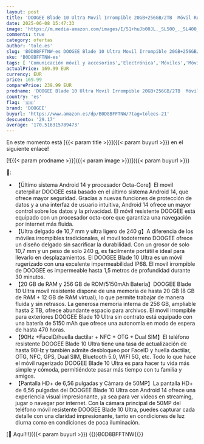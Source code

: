 ```yaml
---
layout: post
title: 'DOOGEE Blade 10 Ultra Movil Irrompible 20GB+256GB/2TB  Móvil Rugerizado Android 14 6.56" HD+ 90Hz  50MP + 8MP Cámara y 5150mAh Batería Movil Todoterreno  IP68/69K/Dual 4G SIM/Face ID/OTG/NFC'
date: 2025-06-08 15:47:33
image: 'https://m.media-amazon.com/images/I/51+huJb00JL._SL500_._SL400_.jpg'
comments: true
category: ofertas
author: 'tole.es'
slug: 'B0D8BFFTNW-es DOOGEE Blade 10 Ultra Movil Irrompible 20GB+256GB/2TB...'
sku: 'B0D8BFFTNW-es'
tags: [ 'Comunicación móvil y accesorios','Electrónica','Móviles','Móviles y smartphones libres','android','doogee','🇪🇸', ]
actualPrice: 169.99 EUR
currency: EUR
price: 169.99
comparePrice: 239.99 EUR
prodname: 'DOOGEE Blade 10 Ultra Movil Irrompible 20GB+256GB/2TB  Móvil Rugerizado Android 14 6.56" HD+ 90Hz  50MP + 8MP Cámara y 5150mAh Batería Movil Todoterreno  IP68/69K/Dual 4G SIM/Face ID/OTG/NFC'
country: 'es'
flag: '🇪🇸'
brand: 'DOOGEE'
buyurl: 'https://www.amazon.es/dp/B0D8BFFTNW/?tag=tolees-21'
descuento: '29.17'
average: '170.516315789473'
---
```


En este momento está [{{< param title >}}]({{< param buyurl >}}) en el siguiente enlace!

[![{{< param prodname >}}]({{< param image >}})]({{< param buyurl >}})

🔎:

- 【Último sistema Android 14 y procesador Octa-Core】El movil caterpillar DOOGEE está basado en el último sistema Android 14, que ofrece mayor seguridad. Gracias a nuevas funciones de protección de datos y a una interfaz de usuario intuitiva, Android 14 ofrece un mayor control sobre los datos y la privacidad. El móvil resistente DOOGEE está equipado con un procesador octa-core que garantiza una navegación por internet más fluida.
- 【Ultra delgado de 10,7 mm y ultra ligero de 240 g】A diferencia de los móviles irrompibles tradicionales, el movil todoterreno DOOGEE ofrece un diseño delgado sin sacrificar la durabilidad. Con un grosor de solo 10,7 mm y un peso de solo 240 g, es fácilmente portátil e ideal para llevarlo en desplazamientos. El DOOGEE Blade 10 Ultra es un móvil rugerizado con una excelente impermeabilidad IP68. El movil irrompible de DOOGEE es impermeable hasta 1,5 metros de profundidad durante 30 minutos.
- 【20 GB de RAM y 256 GB de ROM/5150mAh Batería】DOOGEE Blade 10 Ultra movil resistente dispone de una memoria de hasta 20 GB (8 GB de RAM + 12 GB de RAM virtual), lo que permite trabajar de manera fluida y sin retrasos. La generosa memoria interna de 256 GB, ampliable hasta 2 TB, ofrece abundante espacio para archivos. El movil irrompible para exteriores DOOGEE Blade 10 Ultra sin contrato está equipado con una batería de 5150 mAh que ofrece una autonomía en modo de espera de hasta 470 horas.
- 【90Hz +FaceID/huella dactilar + NFC + OTG + Dual SIM】El teléfono resistente DOOGEE Blade 10 Ultra tiene una tasa de actualización de hasta 90Hz y también admite desbloqueo por FaceID y huella dactilar, OTG, NFC, GPS, Dual SIM, Bluetooth 5.0, WIFI 5G, etc. Todo lo que hace el móvil rugerizado DOOGEE Blade 10 Ultra es para hacer tu vida más simple y cómoda, permitiéndote pasar más tiempo con tu familia y amigos.
- 【Pantalla HD+ de 6,56 pulgadas y Cámara de 50MP】La pantalla HD+ de 6,56 pulgadas del DOOGEE Blade 10 Ultra con Android 14 ofrece una experiencia visual impresionante, ya sea para ver videos en streaming, jugar o navegar por internet. Con la cámara principal de 50MP del teléfono móvil resistente DOOGEE Blade 10 Ultra, puedes capturar cada detalle con una claridad impresionante, tanto en condiciones de luz diurna como en condiciones de poca iluminación.

[🛒 Aquí!!!]({{< param buyurl >}})
{{<world>}}B0D8BFFTNW{{</world>}}
